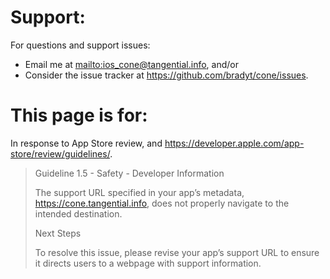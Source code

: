 # Support:

For questions and support issues:

- Email me at <mailto:ios_cone@tangential.info>, and/or
- Consider the issue tracker at <https://github.com/bradyt/cone/issues>.

# This page is for:

In response to App Store review, and <https://developer.apple.com/app-store/review/guidelines/>.

> Guideline 1.5 - Safety - Developer Information
>
> The support URL specified in your app’s metadata, <https://cone.tangential.info>, does not properly navigate to the intended destination.
>
> Next Steps
>
> To resolve this issue, please revise your app’s support URL to ensure it directs users to a webpage with support information.
